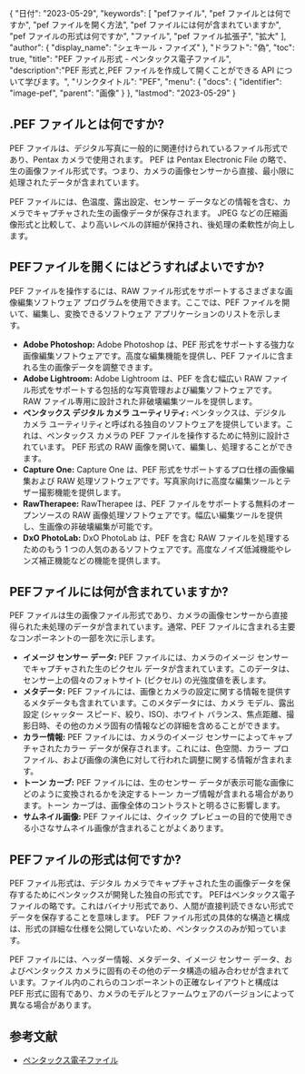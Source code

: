 {
"日付": "2023-05-29",
  "keywords": [
"pefファイル",
"pef ファイルとは何ですか",
"pef ファイルを開く方法",
"pef ファイルには何が含まれていますか",
"pef ファイルの形式は何ですか",
"ファイル",
"pef ファイル拡張子",
"拡大"
],
  "author": {
"display_name": "シェキール・ファイズ"
},
"ドラフト": "偽",
"toc": true,
"title": "PEF ファイル形式 - ペンタックス電子ファイル",
  "description":"PEF 形式と,PEF ファイルを作成して開くことができる API について学びます。",
"リンクタイトル": "PEF",
  "menu": {
    "docs": {
      "identifier": "image-pef",
"parent": "画像"
}
},
"lastmod": "2023-05-29"
}

## .PEF ファイルとは何ですか?

PEF ファイルは、デジタル写真に一般的に関連付けられているファイル形式であり、Pentax カメラで使用されます。 PEF は Pentax Electronic File の略で、生の画像ファイル形式です。つまり、カメラの画像センサーから直接、最小限に処理されたデータが含まれています。

PEF ファイルには、色温度、露出設定、センサー データなどの情報を含む、カメラでキャプチャされた生の画像データが保存されます。 JPEG などの圧縮画像形式と比較して、より高いレベルの詳細が保持され、後処理の柔軟性が向上します。

## PEFファイルを開くにはどうすればよいですか?

PEF ファイルを操作するには、RAW ファイル形式をサポートするさまざまな画像編集ソフトウェア プログラムを使用できます。ここでは、PEF ファイルを開いて、編集し、変換できるソフトウェア アプリケーションのリストを示します。

- **Adobe Photoshop:** Adobe Photoshop は、PEF 形式をサポートする強力な画像編集ソフトウェアです。高度な編集機能を提供し、PEF ファイルに含まれる生の画像データを調整できます。
- **Adobe Lightroom:** Adobe Lightroom は、PEF を含む幅広い RAW ファイル形式をサポートする包括的な写真管理および編集ソフトウェアです。 RAW ファイル専用に設計された非破壊編集ツールを提供します。
- **ペンタックス デジタル カメラ ユーティリティ:** ペンタックスは、デジタル カメラ ユーティリティと呼ばれる独自のソフトウェアを提供しています。これは、ペンタックス カメラの PEF ファイルを操作するために特別に設計されています。 PEF 形式の RAW 画像を開いて、編集し、処理することができます。
- **Capture One:** Capture One は、PEF 形式をサポートするプロ仕様の画像編集および RAW 処理ソフトウェアです。写真家向けに高度な編集ツールとテザー撮影機能を提供します。
- **RawTherapee:** RawTherapee は、PEF ファイルをサポートする無料のオープンソースの RAW 画像処理ソフトウェアです。幅広い編集ツールを提供し、生画像の非破壊編集が可能です。
- **DxO PhotoLab:** DxO PhotoLab は、PEF を含む RAW ファイルを処理するためのもう 1 つの人気のあるソフトウェアです。高度なノイズ低減機能やレンズ補正機能などの機能を提供します。

## PEFファイルには何が含まれていますか?

PEF ファイルは生の画像ファイル形式であり、カメラの画像センサーから直接得られた未処理のデータが含まれています。通常、PEF ファイルに含まれる主要なコンポーネントの一部を次に示します。

- **イメージ センサー データ:** PEF ファイルには、カメラのイメージ センサーでキャプチャされた生のピクセル データが含まれています。このデータは、センサー上の個々のフォトサイト (ピクセル) の光強度値を表します。
- **メタデータ:** PEF ファイルには、画像とカメラの設定に関する情報を提供するメタデータも含まれています。このメタデータには、カメラ モデル、露出設定 (シャッター スピード、絞り、ISO)、ホワイト バランス、焦点距離、撮影日時、その他のカメラ固有の情報などの詳細を含めることができます。
- **カラー情報:** PEF ファイルには、カメラのイメージ センサーによってキャプチャされたカラー データが保存されます。これには、色空間、カラー プロファイル、および画像の演色に対して行われた調整に関する情報が含まれます。
- **トーン カーブ:** PEF ファイルには、生のセンサー データが表示可能な画像にどのように変換されるかを決定するトーン カーブ情報が含まれる場合があります。トーン カーブは、画像全体のコントラストと明るさに影響します。
- **サムネイル画像:** PEF ファイルには、クイック プレビューの目的で使用できる小さなサムネイル画像が含まれることがよくあります。

## PEFファイルの形式は何ですか?

PEF ファイル形式は、デジタル カメラでキャプチャされた生の画像データを保存するためにペンタックスが開発した独自の形式です。 PEFはペンタックス電子ファイルの略です。これはバイナリ形式であり、人間が直接判読できない形式でデータを保存することを意味します。 PEF ファイル形式の具体的な構造と構成は、形式の詳細な仕様を公開していないため、ペンタックスのみが知っています。

PEF ファイルには、ヘッダー情報、メタデータ、イメージ センサー データ、およびペンタックス カメラに固有のその他のデータ構造の組み合わせが含まれています。ファイル内のこれらのコンポーネントの正確なレイアウトと構成は PEF 形式に固有であり、カメラのモデルとファームウェアのバージョンによって異なる場合があります。

## 参考文献
* [ペンタックス電子ファイル](https://www.wikidata.org/wiki/Q3964876)

